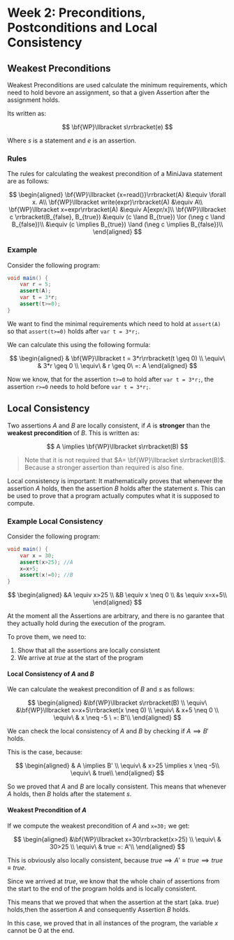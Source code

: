 # Week 2: Preconditions, Postconditions and Local Consistency

## Weakest Preconditions

Weakest Preconditions are used calculate the minimum requirements, which need to hold bevore an assignment, so that a given Assertion after the assignment holds.

Its written as:

$$
\bf{WP}\llbracket s\rrbracket(e)
$$

Where $s$ is a statement and $e$ is an assertion.

### Rules

The rules for calculating the weakest precondition of a MiniJava statement are as follows:

$$
\begin{aligned}
\bf{WP}\llbracket {x=read()}\rrbracket(A) &\equiv \forall x. A\\
\bf{WP}\llbracket write(expr)\rrbracket(A) &\equiv A\\
\bf{WP}\llbracket x=expr\rrbracket(A) &\equiv A[expr/x]\\
\bf{WP}\llbracket c \rrbracket(B_{false}, B_{true}) &\equiv (c \land B_{true}) \lor (\neg c \land B_{false})\\
&\equiv (c \implies B_{true}) \land (\neg c \implies B_{false})\\
\end{aligned}
$$

### Example

Consider the following program:

```java
void main() {
    var r = 5;
    assert(A);
    var t = 3*r;
    assert(t>=0);
}
```

We want to find the minimal requirements which need to hold at `assert(A)` so that `assert(t>=0)` holds after `var t = 3*r;`.

We can calculate this using the following formula:

$$
\begin{aligned}
& \bf{WP}\llbracket t = 3*r\rrbracket(t \geq 0) \\
\equiv\ & 3*r \geq 0 \\
\equiv\ & r \geq 0\ =: A
\end{aligned}
$$

Now we know, that for the assertion `t>=0` to hold after `var t = 3*r;`, the assertion `r>=0` needs to hold before `var t = 3*r;`.

## Local Consistency

Two assertions $A$ and $B$ are locally consistent, if $A$ is **stronger** than the **weakest precondition** of $B$. This is written as:

$$
A \implies \bf{WP}\llbracket s\rrbracket(B)
$$

>Note that it is not required that $A= \bf{WP}\llbracket s\rrbracket(B)$. Because a stronger assertion than required is also fine.

Local consistency is important: It mathematically proves that whenever the assertion $A$ holds, then the assertion $B$ holds after the statement $s$. This can be used to prove that a program actually computes what it is supposed to compute.

### Example Local Consistency

Consider the following program:

```java
void main() {
    var x = 30;
    assert(x>25); //A
    x=x+5;
    assert(x!=0); //B
}
```

$$
\begin{aligned}
&A \equiv x>25 \\
&B \equiv x \neq 0 \\
&s \equiv x=x+5\\
\end{aligned}
$$

At the moment all the Assertions are arbitrary, and there is no garantee that they actually hold during the execution of the program.

To prove them, we need to:

1. Show that all the assertions are locally consistent
2. We arrive at $true$ at the start of the program

#### Local Consistency of $A$ and $B$

We can calculate the weakest precondition of $B$ and $s$ as follows:

$$
\begin{aligned}
&\bf{WP}\llbracket s\rrbracket(B) \\
\equiv\ &\bf{WP}\llbracket x=x+5\rrbracket(x \neq 0) \\
\equiv\ & x+5 \neq 0 \\
\equiv\ & x \neq -5 \ =: B'\\
\end{aligned}
$$

We can check the local consistency of $A$ and $B$ by checking if $A \implies B'$ holds.

This is the case, because:

$$
\begin{aligned}
& A \implies B' \\
\equiv\ &  x>25 \implies x \neq -5\\
\equiv\ & true\\
\end{aligned}
$$

So we proved that $A$ and $B$ are locally consistent. This means that whenever $A$ holds, then $B$ holds after the statement $s$.

#### Weakest Precondition of $A$

If we compute the weakest precondition of $A$ and `x=30;` we get:

$$
\begin{aligned}
&\bf{WP}\llbracket x=30\rrbracket(x>25) \\
\equiv\ & 30>25 \\
\equiv\ & true =: A'\\
\end{aligned}
$$

This is obviously also locally consistent, because $true \implies A' \equiv true \implies true \equiv true$.

Since we arrived at $true$, we know that the whole chain of assertions from the start to the end of the program holds and is locally consistent.

This means that we proved that when the assertion at the start (aka. $true$) holds,then the assertion $A$ and consequently Assertion $B$ holds.

In this case, we proved that in all instances of the program, the variable $x$ cannot be $0$ at the end.
